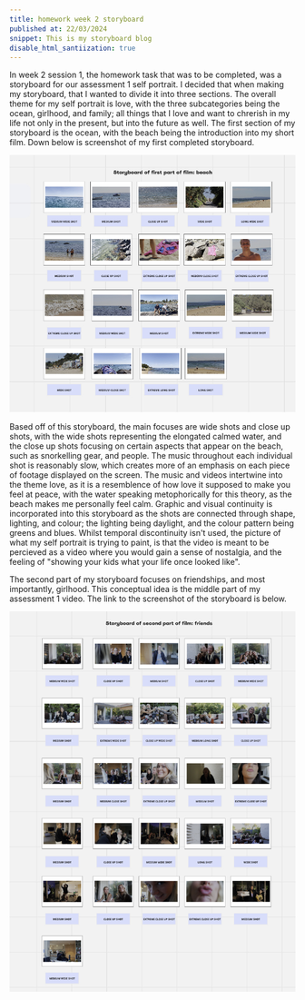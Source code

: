 ```yaml
---
title: homework week 2 storyboard 
published at: 22/03/2024
snippet: This is my storyboard blog 
disable_html_santiization: true 
---
```


In week 2 session 1, the homework task that was to be completed, was a storyboard for our assessment 1 self portrait. I decided that when making my storyboard, that I wanted to divide it into three sections. The overall theme for my self portrait is love, with the three subcategories being the ocean, girlhood, and family; all things that I love and want to chrerish in my life not only in the present, but into the future as well. The first section of my storyboard is the ocean, with the beach being the introduction into my short film. Down below is screenshot of my first completed storyboard. 

![storyboard one of the ocean](../static/w02s01/beach_storyboard_.jpg)

Based off of this storyboard, the main focuses are wide shots and close up shots, with the wide shots representing the elongated calmed water, and the close up shots focusing on certain aspects that appear on the beach, such as snorkelling gear, and people. The music throughout each individual shot is reasonably slow, which creates more of an emphasis on each piece of footage displayed on the screen. The music and videos intertwine into the theme love, as it is a resemblence of how love it supposed to make you feel at peace, with the water speaking metophorically for this theory, as the beach makes me personally feel calm. Graphic and visual continuity is incorporated into this storyboard as the shots are connected through shape, lighting, and colour; the lighting being daylight, and the colour pattern being greens and blues. Whilst temporal discontinuity isn't used, the picture of what my self portrait is trying to paint, is that the video is meant to be percieved as a video where you would gain a sense of nostalgia, and the feeling of "showing your kids what your life once looked like". 

The second part of my storyboard focuses on friendships, and most importantly, girlhood. This conceptual idea is the middle part of my assessment 1 video. The link to the screenshot of the storyboard is below.

![storyboard two of my friendships](../static/w02s01/friends_storyboard_.jpg)




